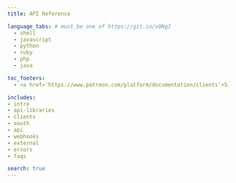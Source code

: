 ```yaml
---
title: API Reference

language_tabs: # must be one of https://git.io/vQNgJ
  - shell
  - javascript
  - python
  - ruby
  - php
  - java

toc_footers:
  - <a href='https://www.patreon.com/platform/documentation/clients'>Sign Up for an API Key</a>

includes:
- intro
- api-libraries
- clients
- oauth
- api
- webhooks
- external
- errors
- faqs

search: true
---
```

